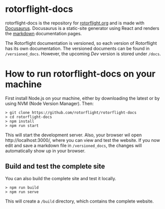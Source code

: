 # rotorflight-docs

rotorflight-docs is the repository for [rotorflight.org](https://www.rotorflight.org/) and is  made with [Docusaurus](https://docusaurus.io/). Docusaurus is a static-site generator using React and renders the [markdown](https://www.markdownguide.org/) documentation pages.

The Rotorflight documentation is versioned, so each version of Rotorflight has its own documentation. The versioned documents can be found in `/versioned_docs`. However, the upcoming _Dev_ version is stored under `/docs`.

# How to run rotorflight-docs on your machine

First install Node.js on your machine, either by downloading the latest or by using NVM (Node Version Manager). Then:

```
> git clone https://github.com/rotorflight/rotorflight-docs
> cd rotorflight-docs
> npm install
> npm run start
```

This will start the development server. Also, your browser wil open http://localhost:3000/, where you can view and test the website. If you now edit and save a markdown file in `/versioned_docs`, the changes will automatically show up in your browser.

## Build and test the complete site

You can also build the complete site and test it locally.

```
> npm run build
> npm run serve
```

This will create a `/build` directory, which contains the complete website.